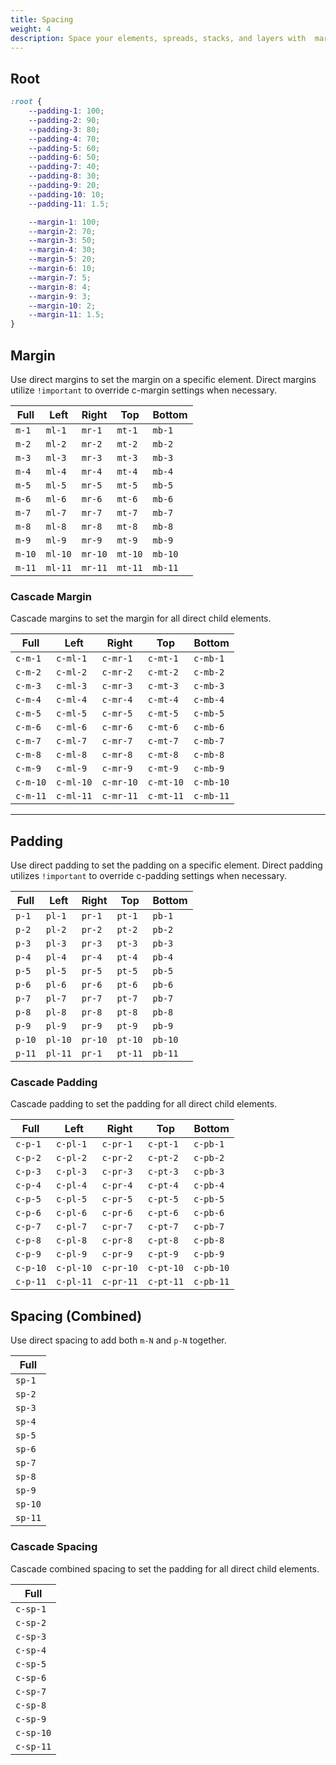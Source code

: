 ```yaml
---
title: Spacing
weight: 4
description: Space your elements, spreads, stacks, and layers with  margin and padding utilities. 
---
```


## Root 

```css
:root {
    --padding-1: 100;
    --padding-2: 90;
    --padding-3: 80;
    --padding-4: 70;
    --padding-5: 60;
    --padding-6: 50;
    --padding-7: 40;
    --padding-8: 30;
    --padding-9: 20;
    --padding-10: 10;
    --padding-11: 1.5;

    --margin-1: 100;
    --margin-2: 70;
    --margin-3: 50;
    --margin-4: 30;
    --margin-5: 20;
    --margin-6: 10;
    --margin-7: 5;
    --margin-8: 4;
    --margin-9: 3;
    --margin-10: 2;
    --margin-11: 1.5;
}
```


## Margin 

Use direct margins to set the margin on a specific element.  Direct margins utilize `!important` to override c-margin settings when necessary.

|Full|Left|Right|Top|Bottom|
|-|-|-|-|-|
|`m-1`|`ml-1`|`mr-1`|`mt-1`|`mb-1`|
|`m-2`|`ml-2`|`mr-2`|`mt-2`|`mb-2`|
|`m-3`|`ml-3`|`mr-3`|`mt-3`|`mb-3`|
|`m-4`|`ml-4`|`mr-4`|`mt-4`|`mb-4`|
|`m-5`|`ml-5`|`mr-5`|`mt-5`|`mb-5`|
|`m-6`|`ml-6`|`mr-6`|`mt-6`|`mb-6`|
|`m-7`|`ml-7`|`mr-7`|`mt-7`|`mb-7`|
|`m-8`|`ml-8`|`mr-8`|`mt-8`|`mb-8`|
|`m-9`|`ml-9`|`mr-9`|`mt-9`|`mb-9`|
|`m-10`|`ml-10`|`mr-10`|`mt-10`|`mb-10`|
|`m-11`|`ml-11`|`mr-11`|`mt-11`|`mb-11`|



### Cascade Margin 

Cascade margins to set the margin for all direct child elements.

|Full|Left|Right|Top|Bottom|
|-|-|-|-|-|
|`c-m-1`|`c-ml-1`|`c-mr-1`|`c-mt-1`|`c-mb-1`|
|`c-m-2`|`c-ml-2`|`c-mr-2`|`c-mt-2`|`c-mb-2`|
|`c-m-3`|`c-ml-3`|`c-mr-3`|`c-mt-3`|`c-mb-3`|
|`c-m-4`|`c-ml-4`|`c-mr-4`|`c-mt-4`|`c-mb-4`|
|`c-m-5`|`c-ml-5`|`c-mr-5`|`c-mt-5`|`c-mb-5`|
|`c-m-6`|`c-ml-6`|`c-mr-6`|`c-mt-6`|`c-mb-6`|
|`c-m-7`|`c-ml-7`|`c-mr-7`|`c-mt-7`|`c-mb-7`|
|`c-m-8`|`c-ml-8`|`c-mr-8`|`c-mt-8`|`c-mb-8`|
|`c-m-9`|`c-ml-9`|`c-mr-9`|`c-mt-9`|`c-mb-9`|
|`c-m-10`|`c-ml-10`|`c-mr-10`|`c-mt-10`|`c-mb-10`|
|`c-m-11`|`c-ml-11`|`c-mr-11`|`c-mt-11`|`c-mb-11`|
 
--- 

## Padding 

Use direct padding to set the padding on a specific element.  Direct padding utilizes `!important` to override c-padding settings when necessary.

|Full|Left|Right|Top|Bottom|
|-|-|-|-|-|
|`p-1`|`pl-1`|`pr-1`|`pt-1`|`pb-1`|
|`p-2`|`pl-2`|`pr-2`|`pt-2`|`pb-2`|
|`p-3`|`pl-3`|`pr-3`|`pt-3`|`pb-3`|
|`p-4`|`pl-4`|`pr-4`|`pt-4`|`pb-4`|
|`p-5`|`pl-5`|`pr-5`|`pt-5`|`pb-5`|
|`p-6`|`pl-6`|`pr-6`|`pt-6`|`pb-6`|
|`p-7`|`pl-7`|`pr-7`|`pt-7`|`pb-7`|
|`p-8`|`pl-8`|`pr-8`|`pt-8`|`pb-8`|
|`p-9`|`pl-9`|`pr-9`|`pt-9`|`pb-9`|
|`p-10`|`pl-10`|`pr-10`|`pt-10`|`pb-10`|
|`p-11`|`pl-11`|`pr-1`|`pt-11`|`pb-11`|


### Cascade Padding 

Cascade padding to set the padding for all direct child elements.

|Full|Left|Right|Top|Bottom|
|-|-|-|-|-|
|`c-p-1`|`c-pl-1`|`c-pr-1`|`c-pt-1`|`c-pb-1`|
|`c-p-2`|`c-pl-2`|`c-pr-2`|`c-pt-2`|`c-pb-2`|
|`c-p-3`|`c-pl-3`|`c-pr-3`|`c-pt-3`|`c-pb-3`|
|`c-p-4`|`c-pl-4`|`c-pr-4`|`c-pt-4`|`c-pb-4`|
|`c-p-5`|`c-pl-5`|`c-pr-5`|`c-pt-5`|`c-pb-5`|
|`c-p-6`|`c-pl-6`|`c-pr-6`|`c-pt-6`|`c-pb-6`|
|`c-p-7`|`c-pl-7`|`c-pr-7`|`c-pt-7`|`c-pb-7`|
|`c-p-8`|`c-pl-8`|`c-pr-8`|`c-pt-8`|`c-pb-8`|
|`c-p-9`|`c-pl-9`|`c-pr-9`|`c-pt-9`|`c-pb-9`|
|`c-p-10`|`c-pl-10`|`c-pr-10`|`c-pt-10`|`c-pb-10`|
|`c-p-11`|`c-pl-11`|`c-pr-11`|`c-pt-11`|`c-pb-11`|
 
## Spacing (Combined)

Use direct spacing to add both `m-N` and `p-N` together.

|Full|
|-|
|`sp-1`|
|`sp-2`|
|`sp-3`|
|`sp-4`|
|`sp-5`|
|`sp-6`|
|`sp-7`|
|`sp-8`|
|`sp-9`|
|`sp-10`|
|`sp-11`|

### Cascade Spacing 

Cascade combined spacing to set the padding for all direct child elements.

|Full|
|-|
|`c-sp-1`|
|`c-sp-2`|
|`c-sp-3`|
|`c-sp-4`|
|`c-sp-5`|
|`c-sp-6`|
|`c-sp-7`|
|`c-sp-8`|
|`c-sp-9`|
|`c-sp-10`|
|`c-sp-11`|